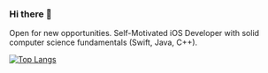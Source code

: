 ### Hi there 👋

Open for new opportunities. 
Self-Motivated iOS Developer with solid computer science fundamentals (Swift, Java, C++).

[![Top Langs](https://github-readme-stats.vercel.app/api/top-langs/?username=bgoncharov)](https://github.com/bgoncharov/github-readme-stats)

<!--
**bgoncharov/bgoncharov** is a ✨ _special_ ✨ repository because its `README.md` (this file) appears on your GitHub profile.

Here are some ideas to get you started:

- 🔭 I’m currently working on ...
- 🌱 I’m currently learning ...
- 👯 I’m looking to collaborate on ...
- 🤔 I’m looking for help with ...
- 💬 Ask me about ...
- 📫 How to reach me: ...
- 😄 Pronouns: ...
- ⚡ Fun fact: ...
-->

